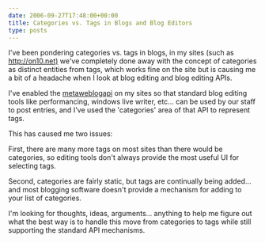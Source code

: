 ```yaml
---
date: 2006-09-27T17:48:00+00:00
title: Categories vs. Tags in Blogs and Blog Editors
type: posts
---
```



I've been pondering categories vs. tags in blogs, in my sites (such as <http://on10.net)> we've completely done away with the concept of categories as distinct entities from tags, which works fine on the site but is causing me a bit of a headache when I look at blog editing and blog editing APIs.

I've enabled the [metaweblogapi](https://www.xmlrpc.com/metaWeblogApi) on my sites so that standard blog editing tools like performancing, windows live writer, etc... can be used by our staff to post entries, and I've used the 'categories' area of that API to represent tags.

This has caused me two issues:

First, there are many more tags on most sites than there would be categories, so editing tools don't always provide the most useful UI for selecting tags.

Second, categories are fairly static, but tags are continually being added... and most blogging software doesn't provide a mechanism for adding to your list of categories.

I'm looking for thoughts, ideas, arguments... anything to help me figure out what the best way is to handle this move from categories to tags while still supporting the standard API mechanisms.
